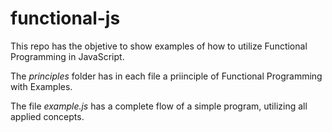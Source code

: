 # functional-js

This repo has the objetive to show examples of how to utilize Functional Programming in JavaScript.

The *principles* folder has in each file a priinciple of Functional Programming with Examples.

The file *example.js* has a complete flow of a simple program, utilizing all applied concepts.
